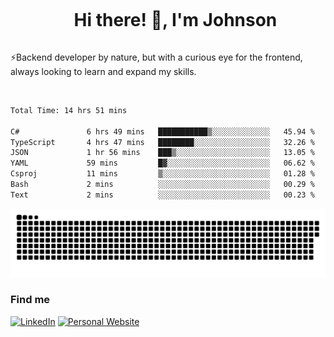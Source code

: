 <div id="user-content-toc">
  <ul align="center">
    <summary><h1 style="display: inline-block">Hi there! 👋, I'm Johnson</h1></summary>
  </ul>
</div>

⚡Backend developer by nature, but with a curious eye for the frontend, always looking to learn and expand my skills.

<br>


<!--START_SECTION:waka-->

```txt
Total Time: 14 hrs 51 mins

C#               6 hrs 49 mins   ███████████▒░░░░░░░░░░░░░   45.94 %
TypeScript       4 hrs 47 mins   ████████░░░░░░░░░░░░░░░░░   32.26 %
JSON             1 hr 56 mins    ███▒░░░░░░░░░░░░░░░░░░░░░   13.05 %
YAML             59 mins         █▓░░░░░░░░░░░░░░░░░░░░░░░   06.62 %
Csproj           11 mins         ▒░░░░░░░░░░░░░░░░░░░░░░░░   01.28 %
Bash             2 mins          ░░░░░░░░░░░░░░░░░░░░░░░░░   00.29 %
Text             2 mins          ░░░░░░░░░░░░░░░░░░░░░░░░░   00.23 %
```

<!--END_SECTION:waka-->

<picture>
  <source  srcset="https://github.com/joshwambere/joshwambere/blob/output/github-contribution-grid-snake-dark.svg?palette=github-dark">
  <source  srcset="https://github.com/joshwambere/joshwambere/blob/output/github-contribution-grid-snake.svg">
  <img alt="github contribution grid snake animation" src="https://github.com/joshwambere/joshwambere/blob/output/github-contribution-grid-snake.svg">
</picture>

### Find me
<a href="https://www.linkedin.com/in/dusabe-johnson" target="_blank"><img src="https://img.shields.io/badge/LinkedIn-%230077B5.svg?&style=flat&logo=linkedin&logoColor=white" alt="LinkedIn"></a>
‎‎ [![Personal Website](https://img.shields.io/badge/visit-Johnsonis.me-blue)](https://johnsonis.me/)
